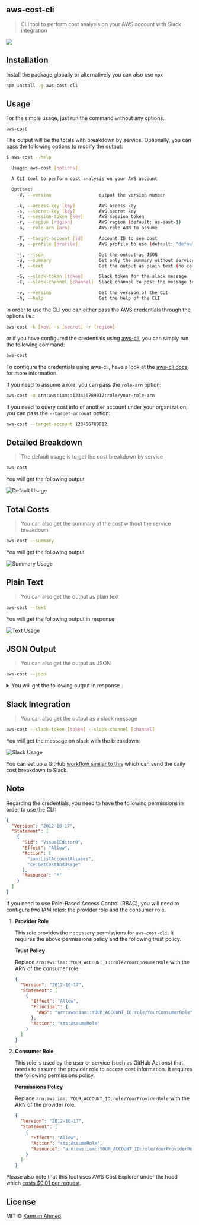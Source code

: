 ## aws-cost-cli

> CLI tool to perform cost analysis on your AWS account with Slack integration

![](.github/images/aws-cost.gif)

## Installation

Install the package globally or alternatively you can also use `npx`

```bash
npm install -g aws-cost-cli
```

## Usage

For the simple usage, just run the command without any options.

```
aws-cost
```

The output will be the totals with breakdown by service. Optionally, you can pass the following options to modify the output:

```bash
$ aws-cost --help

  Usage: aws-cost [options]

  A CLI tool to perform cost analysis on your AWS account

  Options:
    -V, --version                  output the version number

    -k, --access-key [key]         AWS access key
    -s, --secret-key [key]         AWS secret key
    -t, --session-token [key]      AWS session token
    -r, --region [region]          AWS region (default: us-east-1)
    -a, --role-arn [arn]           AWS role ARN to assume

    -T, --target-account [id]      Account ID to see cost
    -p, --profile [profile]        AWS profile to use (default: "default")

    -j, --json                     Get the output as JSON
    -u, --summary                  Get only the summary without service breakdown
    -t, --text                     Get the output as plain text (no colors / tables)

    -S, --slack-token [token]      Slack token for the slack message
    -C, --slack-channel [channel]  Slack channel to post the message to

    -v, --version                  Get the version of the CLI
    -h, --help                     Get the help of the CLI
```

In order to use the CLI you can either pass the AWS credentials through the options i.e.:

```bash
aws-cost -k [key] -s [secret] -r [region]
```

or if you have configured the credentials using [aws-cli](https://github.com/aws/aws-cli), you can simply run the following command:

```bash
aws-cost
```

To configure the credentials using aws-cli, have a look at the [aws-cli docs](https://github.com/aws/aws-cli#configuration) for more information.

If you need to assume a role, you can pass the `role-arn` option:

```bash
aws-cost -a arn:aws:iam::123456789012:role/your-role-arn
```

If you need to query cost info of another account under your organization, you can pass the `--target-account` option:

```bash
aws-cost --target-account 123456789012
```

## Detailed Breakdown

> The default usage is to get the cost breakdown by service

```bash
aws-cost
```

You will get the following output

![Default Usage](./.github/images/default-demo.gif)

## Total Costs

> You can also get the summary of the cost without the service breakdown

```bash
aws-cost --summary
```

You will get the following output

![Summary Usage](./.github/images/summary-demo.gif)

## Plain Text

> You can also get the output as plain text

```bash
aws-cost --text
```

You will get the following output in response

![Text Usage](./.github/images/text-usage.png)

## JSON Output

> You can also get the output as JSON

```bash
aws-cost --json
```

<details>
  <summary>You will get the following output in response</summary>

```json
{
  "account": "theroadmap",
  "totals": {
    "lastMonth": 0.38,
    "thisMonth": 11.86,
    "last7Days": 1.29,
    "yesterday": 0.22
  },
  "totalsByService": {
    "lastMonth": {
      "AmazonCloudWatch": 0,
      "Tax": 0,
      "AWS Key Management Service": 0,
      "AWS Service Catalog": 0,
      "Amazon Simple Email Service": 0.38,
      "Amazon Simple Notification Service": 0,
      "Amazon Simple Storage Service": 0.00001
    },
    "thisMonth": {
      "AmazonCloudWatch": 0,
      "Tax": 0,
      "AWS Key Management Service": 0,
      "AWS Service Catalog": 0,
      "Amazon Simple Email Service": 11.85,
      "Amazon Simple Notification Service": 0,
      "Amazon Simple Storage Service": 0
    },
    "last7Days": {
      "AmazonCloudWatch": 0,
      "Tax": 0,
      "AWS Key Management Service": 0,
      "AWS Service Catalog": 0,
      "Amazon Simple Email Service": 1.28,
      "Amazon Simple Notification Service": 0,
      "Amazon Simple Storage Service": 0
    },
    "yesterday": {
      "AmazonCloudWatch": 0,
      "Tax": 0,
      "AWS Key Management Service": 0,
      "AWS Service Catalog": 0,
      "Amazon Simple Email Service": 0.22,
      "Amazon Simple Notification Service": 0,
      "Amazon Simple Storage Service": 0
    }
  }
}
```

</details>

## Slack Integration

> You can also get the output as a slack message

```bash
aws-cost --slack-token [token] --slack-channel [channel]
```

You will get the message on slack with the breakdown:

![Slack Usage](./.github/images/slack-usage.png)

You can set up a GitHub [workflow similar to this](https://github.com/kamranahmedse/developer-roadmap/blob/c1a53cf3cc5c9b77634673754c8a5af4e83466d6/.github/workflows/aws-costs.yml#L1) which can send the daily cost breakdown to Slack.

## Note

Regarding the credentials, you need to have the following permissions in order to use the CLI:

```json
{
  "Version": "2012-10-17",
  "Statement": [
    {
      "Sid": "VisualEditor0",
      "Effect": "Allow",
      "Action": [
        "iam:ListAccountAliases",
        "ce:GetCostAndUsage"
      ],
      "Resource": "*"
    }
  ]
}
```

If you need to use Role-Based Access Control (RBAC), you will need to configure two IAM roles: the provider role and the consumer role.

1. **Provider Role**

   This role provides the necessary permissions for `aws-cost-cli`. It requires the above permissions policy and the following trust policy.

   **Trust Policy**

   Replace `arn:aws:iam::YOUR_ACCOUNT_ID:role/YourConsumerRole` with the ARN of the consumer role.

   ```json
   {
     "Version": "2012-10-17",
     "Statement": [
       {
         "Effect": "Allow",
         "Principal": {
           "AWS": "arn:aws:iam::YOUR_ACCOUNT_ID:role/YourConsumerRole"
         },
         "Action": "sts:AssumeRole"
       }
     ]
   }
   ```

2. **Consumer Role**

   This role is used by the user or service (such as GitHub Actions) that needs to assume the provider role to access cost information. It requires the following permissions policy.

   **Permissions Policy**

   Replace `arn:aws:iam::YOUR_ACCOUNT_ID:role/YourProviderRole` with the ARN of the provider role.

   ```json
   {
     "Version": "2012-10-17",
     "Statement": [
       {
         "Effect": "Allow",
         "Action": "sts:AssumeRole",
         "Resource": "arn:aws:iam::YOUR_ACCOUNT_ID:role/YourProviderRole"
       }
     ]
   }
   ```

Please also note that this tool uses AWS Cost Explorer under the hood which [costs $0.01 per request](https://aws.amazon.com/aws-cost-management/aws-cost-explorer/pricing/).

## License

MIT &copy; [Kamran Ahmed](https://twitter.com/kamranahmedse)
